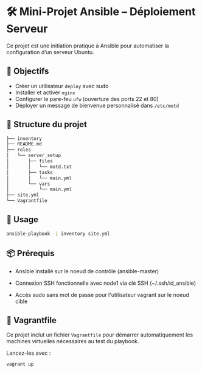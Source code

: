 # 🛠️ Mini-Projet Ansible – Déploiement Serveur 

Ce projet est une initiation pratique à Ansible pour automatiser la configuration d’un serveur Ubuntu.

## 🚀 Objectifs

- Créer un utilisateur `deploy` avec sudo
- Installer et activer `nginx`
- Configurer le pare-feu `ufw` (ouverture des ports 22 et 80)
- Déployer un message de bienvenue personnalisé dans `/etc/motd`

## 📁 Structure du projet
```markdown
├── inventory
├── README.md
├── roles
│   └── server_setup
│       ├── files
│       │   └── motd.txt
│       ├── tasks
│       │   └── main.yml
│       └── vars
│           └── main.yml
├── site.yml
└── Vagrantfile
```
## 🔧 Usage

```bash
ansible-playbook -i inventory site.yml
```
## 📦 Prérequis

- Ansible installé sur le noeud de contrôle (ansible-master)

- Connexion SSH fonctionnelle avec node1 via clé SSH (~/.ssh/id_ansible)

- Accès sudo sans mot de passe pour l'utilisateur vagrant sur le noeud cible


## 🧱 Vagrantfile

Ce projet inclut un fichier `Vagrantfile` pour démarrer automatiquement les machines virtuelles nécessaires au test du playbook.

Lancez-les avec :

```bash
vagrant up
```
